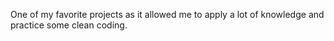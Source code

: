 One of my favorite projects as it allowed me to apply a lot of knowledge and practice some clean coding.
